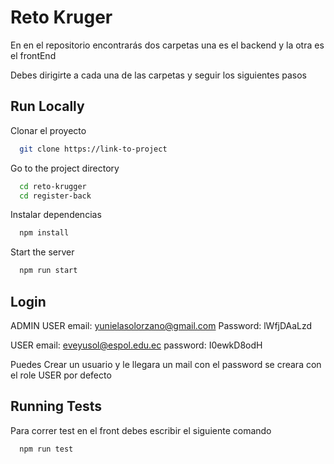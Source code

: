 
# Reto Kruger

En en el repositorio encontrarás dos carpetas una es el backend y la otra es el frontEnd

Debes dirigirte a cada una de las carpetas y seguir los siguientes pasos


## Run Locally

Clonar el proyecto

```bash
  git clone https://link-to-project
```

Go to the project directory

```bash
  cd reto-krugger
  cd register-back
```

Instalar dependencias

```bash
  npm install
```

Start the server

```bash
  npm run start
```

## Login 
ADMIN USER
email: yunielasolorzano@gmail.com
Password: lWfjDAaLzd

USER
email: eveyusol@espol.edu.ec
password: I0ewkD8odH

Puedes Crear un usuario y le llegara un mail con el password se creara con el role USER por defecto

## Running Tests

Para correr test en el front debes escribir el siguiente comando

```bash
  npm run test
```
